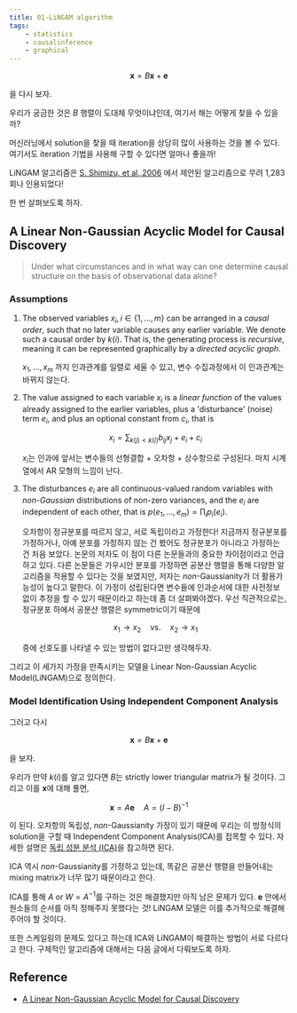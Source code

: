 ```yaml
---
title: 01-LiNGAM algorithm
tags:
    - statistics
    - causalinference  
    - graphical
---
```


$$
\mathbf{x}=B\mathbf{x}+\mathbf{e}
$$

을 다시 보자.

우리가 궁금한 것은 $B$ 행렬이 도대체 무엇이냐인데, 여기서 해는 어떻게 찾을 수 있을까?

<!--more-->

머신러닝에서 solution을 찾을 때 iteration을 상당히 많이 사용하는 것을 볼 수 있다. 여기서도 iteration 기법을 사용해 구할 수 있다면 얼마나 좋을까!

LiNGAM 알고리즘은 <a href="https://www.jmlr.org/papers/volume7/shimizu06a/shimizu06a.pdf">S. Shimizu, et al.,2006</a> 에서 제안된 알고리즘으로 무려 1,283회나 인용되었다! 

한 번 살펴보도록 하자.

## A Linear Non-Gaussian Acyclic Model for Causal Discovery

> Under what circumstances and in what way can one determine causal structure on the basis of observational data alone?

### Assumptions

1. The observed variables $x_i, i \in \{1,\dots,m\}$ can be arranged in a _causal order_, such that no later variable causes any earlier variable. We denote such a causal order by $k(i)$. That is, the generating process is _recursive_, meaning it can be represented graphically by a _directed acyclic graph_.
   
    $x_1,\dots,x_m$ 까지 인과관계를 일렬로 세울 수 있고, 변수 수집과정에서 이 인과관계는 바뀌지 않는다.

2. The value assigned to each variable $x_i$ is a _linear function_ of the values already assigned to the earlier variables, plus a 'disturbance' (noise) term $e_i$, and plus an optional constant from $c_i$, that is

    $$
    x_i=\sum_{k(j)<k(i)}b_{ij}x_j+e_i+c_i
    $$

    $x_i$는 인과에 앞서는 변수들의 선형결합 + 오차항 + 상수항으로 구성된다. 마치 시계열에서 AR 모형의 느낌이 난다.

3. The disturbances $e_i$ are all continuous-valued random variables with _non-Gaussian_ distributions of non-zero variances, and the $e_i$ are independent of each other, that is $p(e_1,\dots,e_m)=\prod_i{p_i(e_i)}$.

    오차항이 정규분포를 따르지 않고, 서로 독립이라고 가정한다! 지금까지 정규분포를 가정하거나, 아예 분포를 가정하지 않는 건 봤어도 정규분포가 아니라고 가정하는 건 처음 보았다. 논문의 저자도 이 점이 다른 논문들과의 중요한 차이점이라고 언급하고 있다. 다른 논문들은 가우시안 분포를 가정하면 공분산 행렬을 통해 다양한 알고리즘을 적용할 수 있다는 것을 보였지만, 저자는 _non_-Gaussianity가 더 활용가능성이 높다고 말한다. 이 가정이 성립된다면 변수들에 인과순서에 대한 사전정보 없이 추정을 할 수 있기 때문이라고 하는데 좀 더 살펴봐야겠다. 우선 직관적으로는, 정규분포 하에서 공분산 행렬은 symmetric이기 때문에

    $$
    x_1 \to x_2 \quad \text{vs.} \quad x_2 \to x_1
    $$

    중에 선호도를 나타낼 수 있는 방법이 없다고만 생각해두자.

그리고 이 세가지 가정을 만족시키는 모델을 Linear Non-Gaussian Acyclic Model(LiNGAM)으로 정의한다. 

### Model Identification Using Independent Component Analysis

그러고 다시

$$
\mathbf{x}=B\mathbf{x}+\mathbf{e}
$$

을 보자.

우리가 만약 $k(i)$를 알고 있다면 $B$는 strictly lower triangular matrix가 될 것이다. 그리고 이를 $\mathbf{x}$에 대해 풀면,

$$
\mathbf{x}=A\mathbf{e} \quad A=(I-B)^{-1}
$$

이 된다. 오차항의 독립성, _non_-Gaussianity 가정이 있기 때문에 우리는 이 방정식의 solution을 구할 때 Independent Component Analysis(ICA)를 접목할 수 있다. 자세한 설명은 <a href="https://angeloyeo.github.io/2020/07/14/ICA.html">독립 성분 분석 (ICA)</a>을 참고하면 된다.

ICA 역시 _non_-Gaussianity를 가정하고 있는데, 똑같은 공분산 행렬을 만들어내는 mixing matrix가 너무 많기 때문이라고 한다.

ICA를 통해 $A$ or $W=A^{-1}$를 구하는 것은 해결했지만 아직 남은 문제가 있다. $\mathbf{e}$ 안에서 원소들의 순서를 아직 정해주지 못했다는 것! LiNGAM 모델은 이를 추가적으로 해결해주어야 할 것이다.

또한 스케일링의 문제도 있다고 하는데 ICA와 LiNGAM이 해결하는 방법이 서로 다르다고 한다. 구체적인 알고리즘에 대해서는 다음 글에서 다뤄보도록 하자.

## Reference

* <a href="https://www.jmlr.org/papers/volume7/shimizu06a/shimizu06a.pdf">A Linear Non-Gaussian Acyclic Model for Causal Discovery</a>
